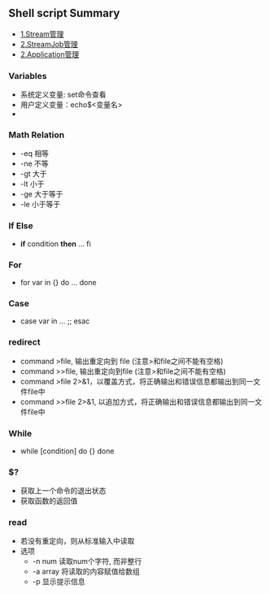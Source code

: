 ## Shell script Summary
- [1.Stream管理](#1stream管理)
- [2.StreamJob管理](#2streamjob管理)
- [2.Application管理](#2application管理)

### Variables
- 系统定义变量: set命令查看
- 用户定义变量：echo$<变量名>  
- 

### Math Relation
- -eq 相等
- -ne 不等
- -gt 大于
- -lt 小于
- -ge 大于等于
- -le 小于等于

### If Else
- **if** condition **then** ... fi


### For 
- for var in {} do ... done   

### Case 
- case var in ... ;; esac   

### redirect 
- command >file, 输出重定向到 file (注意>和file之间不能有空格)
- command >>file, 输出重定向到file (注意>和file之间不能有空格) 
- command >file 2>&1，以覆盖方式，将正确输出和错误信息都输出到同一文件file中
- command >>file 2>&1, 以追加方式，将正确输出和错误信息都输出到同一文件file中 

### While 
- while [condition] do {} done  

### $? 
- 获取上一个命令的退出状态
- 获取函数的返回值 

### read 
- 若没有重定向，则从标准输入中读取 
- 选项
    - -n num 读取num个字符, 而非整行
    - -a array 将读取的内容赋值给数组
    - -p 显示提示信息 

